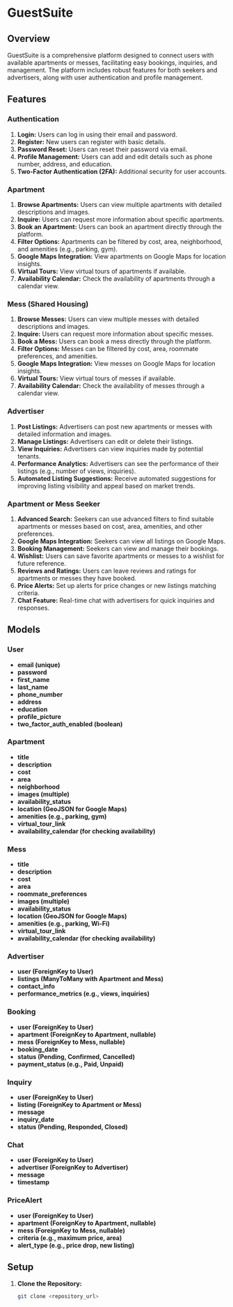 # GuestSuite

## Overview

GuestSuite is a comprehensive platform designed to connect users with available apartments or messes, facilitating easy bookings, inquiries, and management. The platform includes robust features for both seekers and advertisers, along with user authentication and profile management.

## Features

### Authentication

1. **Login:** Users can log in using their email and password.
2. **Register:** New users can register with basic details.
3. **Password Reset:** Users can reset their password via email.
4. **Profile Management:** Users can add and edit details such as phone number, address, and education.
5. **Two-Factor Authentication (2FA):** Additional security for user accounts.

### Apartment

1. **Browse Apartments:** Users can view multiple apartments with detailed descriptions and images.
2. **Inquire:** Users can request more information about specific apartments.
3. **Book an Apartment:** Users can book an apartment directly through the platform.
4. **Filter Options:** Apartments can be filtered by cost, area, neighborhood, and amenities (e.g., parking, gym).
5. **Google Maps Integration:** View apartments on Google Maps for location insights.
6. **Virtual Tours:** View virtual tours of apartments if available.
7. **Availability Calendar:** Check the availability of apartments through a calendar view.

### Mess (Shared Housing)

1. **Browse Messes:** Users can view multiple messes with detailed descriptions and images.
2. **Inquire:** Users can request more information about specific messes.
3. **Book a Mess:** Users can book a mess directly through the platform.
4. **Filter Options:** Messes can be filtered by cost, area, roommate preferences, and amenities.
5. **Google Maps Integration:** View messes on Google Maps for location insights.
6. **Virtual Tours:** View virtual tours of messes if available.
7. **Availability Calendar:** Check the availability of messes through a calendar view.

### Advertiser

1. **Post Listings:** Advertisers can post new apartments or messes with detailed information and images.
2. **Manage Listings:** Advertisers can edit or delete their listings.
3. **View Inquiries:** Advertisers can view inquiries made by potential tenants.
4. **Performance Analytics:** Advertisers can see the performance of their listings (e.g., number of views, inquiries).
5. **Automated Listing Suggestions:** Receive automated suggestions for improving listing visibility and appeal based on market trends.

### Apartment or Mess Seeker

1. **Advanced Search:** Seekers can use advanced filters to find suitable apartments or messes based on cost, area, amenities, and other preferences.
2. **Google Maps Integration:** Seekers can view all listings on Google Maps.
3. **Booking Management:** Seekers can view and manage their bookings.
4. **Wishlist:** Users can save favorite apartments or messes to a wishlist for future reference.
5. **Reviews and Ratings:** Users can leave reviews and ratings for apartments or messes they have booked.
6. **Price Alerts:** Set up alerts for price changes or new listings matching criteria.
7. **Chat Feature:** Real-time chat with advertisers for quick inquiries and responses.

## Models

### User

- **email (unique)**
- **password**
- **first_name**
- **last_name**
- **phone_number**
- **address**
- **education**
- **profile_picture**
- **two_factor_auth_enabled (boolean)**

### Apartment

- **title**
- **description**
- **cost**
- **area**
- **neighborhood**
- **images (multiple)**
- **availability_status**
- **location (GeoJSON for Google Maps)**
- **amenities (e.g., parking, gym)**
- **virtual_tour_link**
- **availability_calendar (for checking availability)**

### Mess

- **title**
- **description**
- **cost**
- **area**
- **roommate_preferences**
- **images (multiple)**
- **availability_status**
- **location (GeoJSON for Google Maps)**
- **amenities (e.g., parking, Wi-Fi)**
- **virtual_tour_link**
- **availability_calendar (for checking availability)**

### Advertiser

- **user (ForeignKey to User)**
- **listings (ManyToMany with Apartment and Mess)**
- **contact_info**
- **performance_metrics (e.g., views, inquiries)**

### Booking

- **user (ForeignKey to User)**
- **apartment (ForeignKey to Apartment, nullable)**
- **mess (ForeignKey to Mess, nullable)**
- **booking_date**
- **status (Pending, Confirmed, Cancelled)**
- **payment_status (e.g., Paid, Unpaid)**

### Inquiry

- **user (ForeignKey to User)**
- **listing (ForeignKey to Apartment or Mess)**
- **message**
- **inquiry_date**
- **status (Pending, Responded, Closed)**

### Chat

- **user (ForeignKey to User)**
- **advertiser (ForeignKey to Advertiser)**
- **message**
- **timestamp**

### PriceAlert

- **user (ForeignKey to User)**
- **apartment (ForeignKey to Apartment, nullable)**
- **mess (ForeignKey to Mess, nullable)**
- **criteria (e.g., maximum price, area)**
- **alert_type (e.g., price drop, new listing)**

## Setup

1. **Clone the Repository:**
   ```bash
   git clone <repository_url>
   ```
